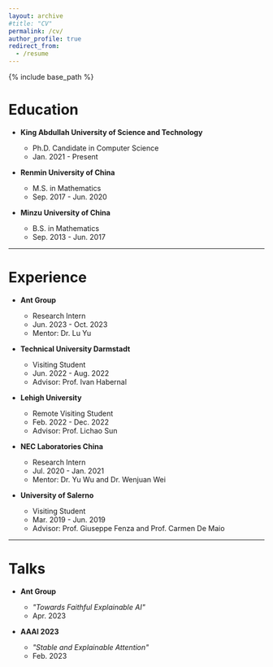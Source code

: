 ```yaml
---
layout: archive
#title: "CV"
permalink: /cv/
author_profile: true
redirect_from:
  - /resume
---
```


{% include base_path %}

Education
======
* <b>King Abdullah University of Science and Technology</b>
  * Ph.D. Candidate in Computer Science
  * Jan. 2021 - Present

* <b>Renmin University of China</b>
  * M.S. in Mathematics
  * Sep. 2017 - Jun. 2020

* <b>Minzu University of China</b>
  * B.S. in Mathematics
  * Sep. 2013 - Jun. 2017

<hr />

Experience
======
* <b>Ant Group</b>
  * Research Intern
  * Jun. 2023 - Oct. 2023
  * Mentor: Dr. Lu Yu

* <b>Technical University Darmstadt</b>
  * Visiting Student
  * Jun. 2022 - Aug. 2022
  * Advisor: Prof. Ivan Habernal

* <b>Lehigh University</b>
  * Remote Visiting Student
  * Feb. 2022 - Dec. 2022
  * Advisor: Prof. Lichao Sun

* <b>NEC Laboratories China</b>
  * Research Intern
  * Jul. 2020 - Jan. 2021
  * Mentor: Dr. Yu Wu and  Dr. Wenjuan Wei

* <b>University of Salerno</b>
  * Visiting Student
  * Mar. 2019 - Jun. 2019
  * Advisor: Prof. Giuseppe Fenza and Prof. Carmen De Maio

<hr />

Talks
======
* <b>Ant Group</b>
  * *"Towards Faithful Explainable AI"*
  * Apr. 2023

* <b>AAAI 2023</b>
  * *"Stable and Explainable Attention"*
  * Feb. 2023
